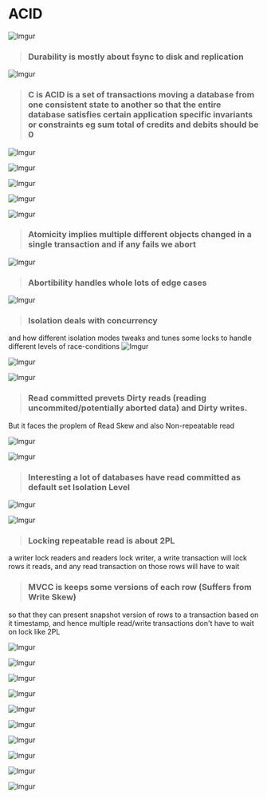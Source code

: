 # ACID

![Imgur](https://i.imgur.com/JgfMupFl.jpg)

> ### Durability is mostly about fsync to disk and replication
![Imgur](https://i.imgur.com/VkZU5nzl.jpg)

> ### C is ACID is a set of transactions moving a database from one consistent state to another so that the entire database satisfies certain application specific invariants or constraints eg sum total of credits and debits should be 0

![Imgur](https://i.imgur.com/zeuHUnfl.jpg)

![Imgur](https://i.imgur.com/XwT15AJl.jpg)

![Imgur](https://i.imgur.com/QTHtUnxl.jpg)

![Imgur](https://i.imgur.com/XDyFN3Al.jpg)

![Imgur](https://i.imgur.com/HKmGlh7l.jpg)

> ### Atomicity implies multiple different objects changed in a single transaction and if any fails we abort

![Imgur](https://i.imgur.com/jGeZtj4l.jpg)

> ### Abortibility handles whole lots of edge cases

![Imgur](https://i.imgur.com/M1AcQNRl.jpg)

> ### Isolation deals with concurrency 
and how different isolation modes tweaks and tunes some locks to handle different levels of race-conditions
![Imgur](https://i.imgur.com/hvKCDB5l.jpg)

![Imgur](https://i.imgur.com/MrcsQGWl.jpg)

![Imgur](https://i.imgur.com/isGHivjl.jpg)

> ### Read committed prevets Dirty reads (reading uncommited/potentially aborted data) and Dirty writes. 
But it faces the proplem of Read Skew and also Non-repeatable read

![Imgur](https://i.imgur.com/s9iQGcDl.jpg)

![Imgur](https://i.imgur.com/yDgaADSl.jpg)

> ### Interesting a lot of databases have read committed as default set Isolation Level

![Imgur](https://i.imgur.com/1UzXKexl.jpg)

![Imgur](https://i.imgur.com/jBPYExvl.jpg)

> ### Locking repeatable read is about 2PL 
a writer lock readers and readers lock writer, a write transaction will lock rows it reads, and any read 
transaction on those rows will have to wait

> ### MVCC is keeps some versions of each row (Suffers from Write Skew)
so that they can present snapshot version of rows to a transaction based on it timestamp, and hence multiple read/write 
transactions don't have to wait on lock like 2PL

![Imgur](https://i.imgur.com/Yzk3NEcl.jpg)

![Imgur](https://i.imgur.com/cpqSVl2l.jpg)

![Imgur](https://i.imgur.com/uebLvajl.jpg)

![Imgur](https://i.imgur.com/r9A2htgl.jpg)

![Imgur](https://i.imgur.com/0XxrA0dl.jpg)

![Imgur](https://i.imgur.com/gWGNICol.jpg)

![Imgur](https://i.imgur.com/KMmpXVbl.jpg)

![Imgur](https://i.imgur.com/Jlh3E5Kl.jpg)

![Imgur](https://i.imgur.com/BSWBJDwl.jpg)

![Imgur](https://i.imgur.com/qaVxtGrl.jpg)
